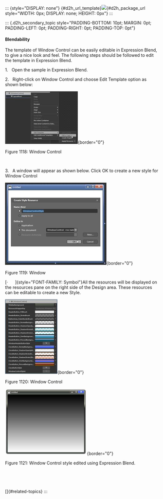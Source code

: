 ::: {style="DISPLAY: none"}
[](ms-xhelp:///?Id=d2h_url_template){#d2h_url_template}![](!package_url!){#d2h_package_url style="WIDTH: 0px; DISPLAY: none; HEIGHT: 0px"}
:::

::: {.d2h_secondary_topic style="PADDING-BOTTOM: 10pt; MARGIN: 0pt; PADDING-LEFT: 0pt; PADDING-RIGHT: 0pt; PADDING-TOP: 0pt"}
#### Blendability

The template of Window Control can be easily editable in Expression Blend, to give a nice look and feel. The following steps should be followed to edit the template in Expression Blend.

1.   Open the sample in Expression Blend.

2.   Right-click on Window Control and choose Edit Template option as shown below:

![](../ImagesExt/image261_1013.jpg){border="0"}

Figure 1118: Window Control

 

3.   A window will appear as shown below. Click OK to create a new style for Window Control

![](../ImagesExt/image261_1014.jpg){border="0"}

Figure 1119: Window

[·      ]{style="FONT-FAMILY: Symbol"}All the resources will be displayed on the resources pane on the right side of the Design area. These resources can be editable to create a new Style.

![](../ImagesExt/image261_1015.jpg){border="0"}

Figure 1120: Window Control

![](../ImagesExt/image261_1016.jpg){border="0"}

Figure 1121: Window Control style edited using Expression Blend.

 

 

[]{#related-topics}
:::

